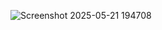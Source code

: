 ![Screenshot 2025-05-21 194708](https://github.com/user-attachments/assets/33577102-5afa-4b06-8427-72d6c02229b4)
